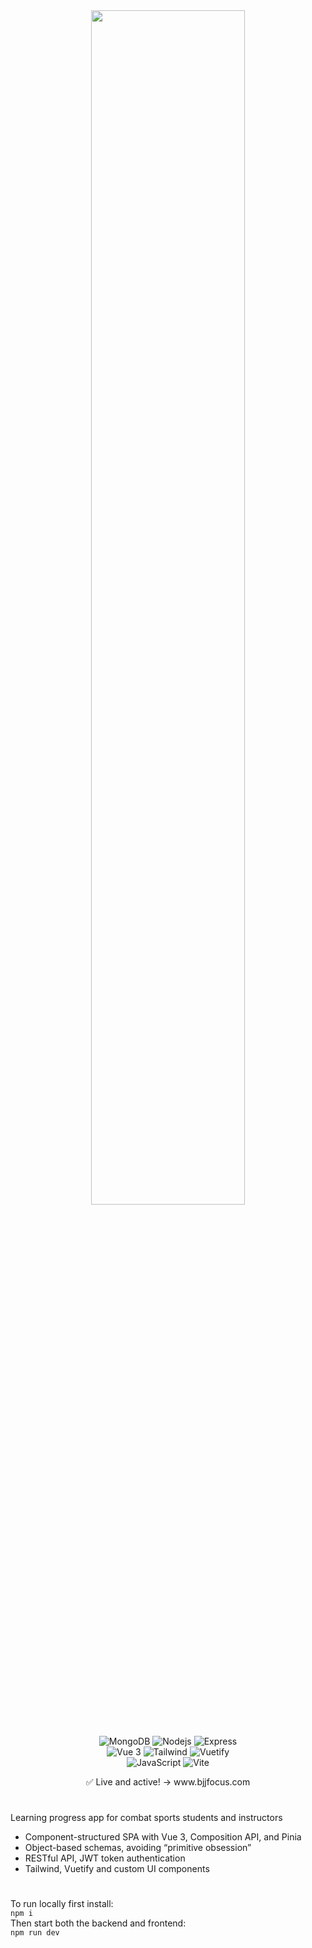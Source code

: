 <div align="center">
  <a href="https://bjjfocus.com">
    <img src="https://u.cubeupload.com/aa9988vvb/eeacover.png" width="70%">
  </a>
</div>
<br>
<p align="center">
  <img alt="MongoDB" src="https://img.shields.io/badge/-MongoDB-13aa52?style=for-the-badge&logo=mongodb&logoColor=white" />
  <img alt="Nodejs" src="https://img.shields.io/badge/-Nodejs-43853d?style=for-the-badge&logo=Node.js&logoColor=white" />
  <img alt="Express" src="https://img.shields.io/badge/-Express.js-000000?style=for-the-badge&logo=express&logoColor=white" />
  <br>
  <img alt="Vue 3" src="https://img.shields.io/badge/-Vue 3-42b883?style=for-the-badge&logo=vue.js&logoColor=white" />
  <img alt="Tailwind" src="https://img.shields.io/badge/-Tailwind-499fc4?style=for-the-badge&logo=tailwindcss&logoColor=white" />
  <img alt="Vuetify" src="https://img.shields.io/badge/-Vuetify-aeddff?style=for-the-badge&logo=Vuetify&logoColor=white" />
  <br>
  <img alt="JavaScript" src="https://img.shields.io/badge/-JavaScript-c4af0e?style=for-the-badge&logo=javascript&logoColor=white" />
  <img alt="Vite" src="https://img.shields.io/badge/-vite-b23efa?style=for-the-badge&logo=vite&logoColor=white" />
</p>

<div align="center">
✅ Live and active! -> www.bjjfocus.com
</div>


# 
Learning progress app for combat sports students and instructors

- Component-structured SPA with Vue 3, Composition API, and Pinia
- Object-based schemas, avoiding “primitive obsession”
- RESTful API, JWT token authentication
- Tailwind, Vuetify and custom UI components

# 
To run locally first install:
<br>
`` npm i ``
<br>
Then start both the backend and frontend:
<br>
`` npm run dev ``
